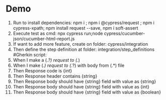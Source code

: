 # Demo
1. Run to install dependencies: npm i ; npm i @cypress/request ; npm i cypress-xpath; npm install request --save, npm i soft-assert
2. Execute test as cmd: npx cypress run;node cypress/cucumber-json/cucumber-html-report.js 
4. If want to add more feature, create on folder: cypress/integration
5. Then define the step definition at folder: integration/step_definitions
#Gherkin script:
 1. When I make a (.*?) request to (.*)
 2. When I make (.*) request to (.*?) with body from (.*) file
 3. Then Response code is {int}
 4. Then Response header contains {string}
 5. Then Response body should have {string} field with value as {string}
 6. Then Response body should have {string} field with value as {int}
 7. Then Response body should have {string} field with value as {boolean}